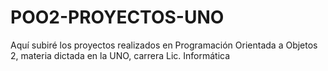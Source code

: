 # POO2-PROYECTOS-UNO

Aquí subiré los proyectos realizados en Programación Orientada a Objetos 2, materia dictada en la UNO, carrera Lic. Informática 
